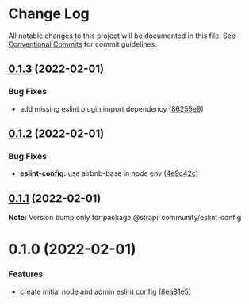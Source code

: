 # Change Log

All notable changes to this project will be documented in this file.
See [Conventional Commits](https://conventionalcommits.org) for commit guidelines.

## [0.1.3](https://github.com/strapi-community/eslint-config/compare/v0.1.2...v0.1.3) (2022-02-01)


### Bug Fixes

* add missing eslint plugin import dependency ([86259e9](https://github.com/strapi-community/eslint-config/commit/86259e9f8501fac3e4c02e28dfdbda8a8e854902))





## [0.1.2](https://github.com/strapi-community/eslint-config/compare/v0.1.1...v0.1.2) (2022-02-01)


### Bug Fixes

* **eslint-config:** use airbnb-base in node env ([4e9c42c](https://github.com/strapi-community/eslint-config/commit/4e9c42ccf913a3db620945e4da7844d703c85dee))





## [0.1.1](https://github.com/strapi-community/eslint-config/compare/v0.1.0...v0.1.1) (2022-02-01)

**Note:** Version bump only for package @strapi-community/eslint-config





# 0.1.0 (2022-02-01)


### Features

* create initial node and admin eslint config ([8ea81e5](https://github.com/strapi-community/eslint-config/commit/8ea81e5faa662ad03b7fef6cf09eddcb05329ba7))
